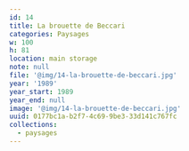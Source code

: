 ```yaml
---
id: 14
title: La brouette de Beccari
categories: Paysages
w: 100
h: 81
location: main storage
note: null
file: '@img/14-la-brouette-de-beccari.jpg'
year: '1989'
year_start: 1989
year_end: null
image: '@img/14-la-brouette-de-beccari.jpg'
uuid: 0177bc1a-b2f7-4c69-9be3-33d141c767fc
collections:
  - paysages
---
```



